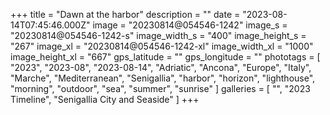+++
title = "Dawn at the harbor"
description = ""
date = "2023-08-14T07:45:46.000Z"
image = "20230814@054546-1242"
image_s = "20230814@054546-1242-s"
image_width_s = "400"
image_height_s = "267"
image_xl = "20230814@054546-1242-xl"
image_width_xl = "1000"
image_height_xl = "667"
gps_latitude = ""
gps_longitude = ""
phototags = [ "2023", "2023-08", "2023-08-14", "Adriatic", "Ancona", "Europe", "Italy", "Marche", "Mediterranean", "Senigallia", "harbor", "horizon", "lighthouse", "morning", "outdoor", "sea", "summer", "sunrise" ]
galleries = [ "", "2023 Timeline", "Senigallia City and Seaside" ]
+++
